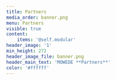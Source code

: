 ```yaml
---
title: Partners
media_order: banner.png
menu: Partners
visible: true
content:
    items: '@self.modular'
header_image: '1'
min_height: 272
header_image_file: banner.png
header_main_text: 'MOWEDE **Partners**'
color: '#ffffff'
---
```


